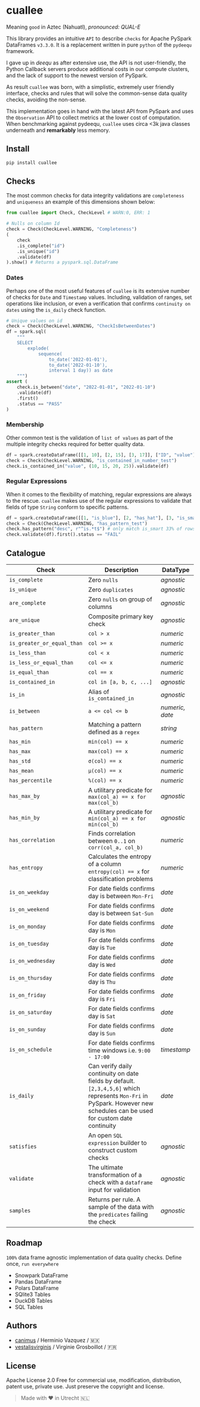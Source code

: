 # cuallee
Meaning `good` in Aztec (Nahuatl), _pronounced: QUAL-E_


This library provides an intuitive `API` to describe `checks` for Apache PySpark DataFrames `v3.3.0`.
It is a replacement written in pure `python` of the `pydeequ` framework.

I gave up in _deequ_ as after extensive use, the API is not user-friendly, the Python Callback servers produce additional costs in our compute clusters, and the lack of support to the newest version of PySpark.

As result `cuallee` was born, with a simplistic, extremely user friendly interface, checks and rules that will solve the common-sense data quality checks, avoiding the non-sense.


This implementation goes in hand with the latest API from PySpark and uses the `Observation` API to collect metrics
at the lower cost of computation. 
When benchmarking against pydeequ, `cuallee` uses circa <3k java classes underneath and **remarkably** less memory.
 

## Install
```bash
pip install cuallee
```

## Checks

The most common checks for data integrity validations are `completeness` and `uniqueness` an example of this dimensions shown below:

```python
from cuallee import Check, CheckLevel # WARN:0, ERR: 1

# Nulls on column Id
check = Check(CheckLevel.WARNING, "Completeness")
(
    check
    .is_complete("id")
    .is_unique("id")
    .validate(df)
).show() # Returns a pyspark.sql.DataFrame
```

### Dates

Perhaps one of the most useful features of `cuallee` is its extensive number of checks for `Date` and `Timestamp` values. Including, validation of ranges, set operations like inclusion, or even a verification that confirms `continuity on dates` using the `is_daily` check function.

```python
# Unique values on id
check = Check(CheckLevel.WARNING, "CheckIsBetweenDates")
df = spark.sql(
    """
    SELECT 
        explode(
            sequence(
                to_date('2022-01-01'), 
                to_date('2022-01-10'), 
                interval 1 day)) as date
    """)
assert (
    check.is_between("date", "2022-01-01", "2022-01-10")
    .validate(df)
    .first()
    .status == "PASS"
)
```

### Membership

Other common test is the validation of `list of values` as part of the multiple integrity checks required for better quality data.

```python
df = spark.createDataFrame([[1, 10], [2, 15], [3, 17]], ["ID", "value"])
check = Check(CheckLevel.WARNING, "is_contained_in_number_test")
check.is_contained_in("value", (10, 15, 20, 25)).validate(df)
```

### Regular Expressions

When it comes to the flexibility of matching, regular expressions are always to the rescue. `cuallee` makes use of the regular expressions to validate that fields of type `String` conform to specific patterns.

```python
df = spark.createDataFrame([[1, "is_blue"], [2, "has_hat"], [3, "is_smart"]], ["ID", "desc"])
check = Check(CheckLevel.WARNING, "has_pattern_test")
check.has_pattern("desc", r"^is.*t$") # only match is_smart 33% of rows.
check.validate(df).first().status == "FAIL"
```


## Catalogue

Check | Description | DataType
 ------- | ----------- | ----
`is_complete` | Zero `nulls` | _agnostic_
`is_unique` | Zero `duplicates` | _agnostic_
`are_complete` | Zero `nulls` on group of columns | _agnostic_
`are_unique` | Composite primary key check | _agnostic_
`is_greater_than` | `col > x` | _numeric_
`is_greater_or_equal_than` | `col >= x` | _numeric_
`is_less_than` | `col < x` | _numeric_
`is_less_or_equal_than` | `col <= x` | _numeric_
`is_equal_than` | `col == x` | _numeric_
`is_contained_in` | `col in [a, b, c, ...]` | _agnostic_
`is_in` | Alias of `is_contained_in` | _agnostic_
`is_between` | `a <= col <= b` | _numeric, date_
`has_pattern` | Matching a pattern defined as a `regex` | _string_
`has_min` | `min(col) == x` | _numeric_
`has_max` | `max(col) == x` | _numeric_
`has_std` | `σ(col) == x` | _numeric_
`has_mean` | `μ(col) == x` | _numeric_
`has_percentile` | `%(col) == x` | _numeric_
`has_max_by` | A utilitary predicate for `max(col_a) == x for max(col_b)`  | _agnostic_
`has_min_by` | A utilitary predicate for `min(col_a) == x for min(col_b)`  | _agnostic_
`has_correlation` | Finds correlation between `0..1` on `corr(col_a, col_b)` | _numeric_
`has_entropy` | Calculates the entropy of a column `entropy(col) == x` for classification problems | _numeric_
`is_on_weekday` | For date fields confirms day is between `Mon-Fri` | _date_
`is_on_weekend` | For date fields confirms day is between `Sat-Sun` | _date_
`is_on_monday` | For date fields confirms day is `Mon` | _date_
`is_on_tuesday` | For date fields confirms day is `Tue` | _date_
`is_on_wednesday` | For date fields confirms day is `Wed` | _date_
`is_on_thursday` | For date fields confirms day is `Thu` | _date_
`is_on_friday` | For date fields confirms day is `Fri` | _date_
`is_on_saturday` | For date fields confirms day is `Sat` | _date_
`is_on_sunday` | For date fields confirms day is `Sun` | _date_
`is_on_schedule` | For date fields confirms time windows i.e. `9:00 - 17:00` | _timestamp_
`is_daily` | Can verify daily continuity on date fields by default. `[2,3,4,5,6]` which represents `Mon-Fri` in PySpark. However new schedules can be used for custom date continuity | _date_
`satisfies` | An open `SQL expression` builder to construct custom checks | _agnostic_
`validate` | The ultimate transformation of a check with a `dataframe` input for validation | _agnostic_
`samples` | Returns per rule. A sample of the data with the `predicates` failing the check | _agnostic_



## Roadmap

`100%` data frame agnostic implementation of data quality checks.
Define once, `run everywhere`
- Snowpark DataFrame
- Pandas DataFrame
- Polars DataFrame
- SQlite3 Tables
- DuckDB Tables
- SQL Tables


## Authors
- [canimus](https://github.com/canimus) / Herminio Vazquez / 🇲🇽 
- [vestalisvirginis](https://github.com/vestalisvirginis) / Virginie Grosboillot / 🇫🇷 



## License
Apache License 2.0
Free for commercial use, modification, distribution, patent use, private use.
Just preserve the copyright and license.


> Made with ❤️ in Utrecht 🇳🇱